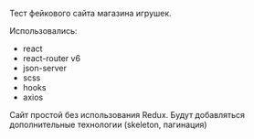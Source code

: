 Тест фейкового сайта магазина игрушек.

Использовались:
- react
- react-router v6
- json-server
- scss
- hooks
- axios

Сайт простой без использования Redux.
Будут добавляться дополнительные технологии (skeleton, пагинация)